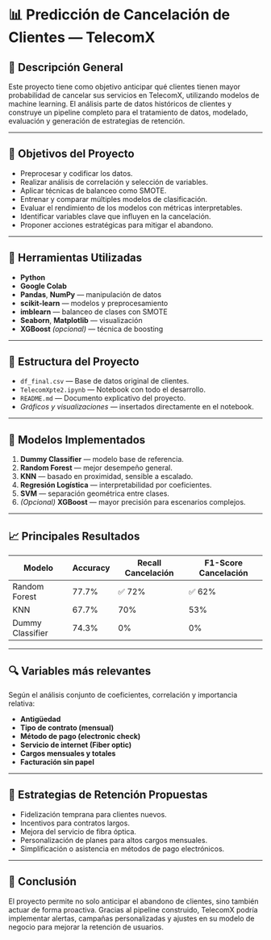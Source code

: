 # 📊 Predicción de Cancelación de Clientes — TelecomX

## 🚀 Descripción General

Este proyecto tiene como objetivo anticipar qué clientes tienen mayor probabilidad de cancelar sus servicios en TelecomX, utilizando modelos de machine learning. El análisis parte de datos históricos de clientes y construye un pipeline completo para el tratamiento de datos, modelado, evaluación y generación de estrategias de retención.

---

## 🎯 Objetivos del Proyecto

- Preprocesar y codificar los datos.
- Realizar análisis de correlación y selección de variables.
- Aplicar técnicas de balanceo como SMOTE.
- Entrenar y comparar múltiples modelos de clasificación.
- Evaluar el rendimiento de los modelos con métricas interpretables.
- Identificar variables clave que influyen en la cancelación.
- Proponer acciones estratégicas para mitigar el abandono.

---

## 🧰 Herramientas Utilizadas

- **Python**
- **Google Colab**
- **Pandas**, **NumPy** — manipulación de datos
- **scikit-learn** — modelos y preprocesamiento
- **imblearn** — balanceo de clases con SMOTE
- **Seaborn**, **Matplotlib** — visualización
- **XGBoost** *(opcional)* — técnica de boosting

---

## 📁 Estructura del Proyecto

- `df_final.csv` — Base de datos original de clientes.
- `TelecomXpte2.ipynb` — Notebook con todo el desarrollo.
- `README.md` — Documento explicativo del proyecto.
- *Gráficos y visualizaciones* — insertados directamente en el notebook.

---

## 🧪 Modelos Implementados

1. **Dummy Classifier** — modelo base de referencia.
2. **Random Forest** — mejor desempeño general.
3. **KNN** — basado en proximidad, sensible a escalado.
4. **Regresión Logística** — interpretabilidad por coeficientes.
5. **SVM** — separación geométrica entre clases.
6. *(Opcional)* **XGBoost** — mayor precisión para escenarios complejos.

---

## 📈 Principales Resultados

| Modelo            | Accuracy | Recall Cancelación | F1-Score Cancelación |
|-------------------|----------|---------------------|------------------------|
| Random Forest      | 77.7%    | ✅ 72%              | ✅ 62%                 |
| KNN                | 67.7%    | 70%                 | 53%                   |
| Dummy Classifier   | 74.3%    | 0%                  | 0%                    |

---

## 🔍 Variables más relevantes

Según el análisis conjunto de coeficientes, correlación y importancia relativa:

- **Antigüedad**
- **Tipo de contrato (mensual)**
- **Método de pago (electronic check)**
- **Servicio de internet (Fiber optic)**
- **Cargos mensuales y totales**
- **Facturación sin papel**

---

## 🎯 Estrategias de Retención Propuestas

- Fidelización temprana para clientes nuevos.
- Incentivos para contratos largos.
- Mejora del servicio de fibra óptica.
- Personalización de planes para altos cargos mensuales.
- Simplificación o asistencia en métodos de pago electrónicos.

---

## 📌 Conclusión

El proyecto permite no solo anticipar el abandono de clientes, sino también actuar de forma proactiva. Gracias al pipeline construido, TelecomX podría implementar alertas, campañas personalizadas y ajustes en su modelo de negocio para mejorar la retención de usuarios.

